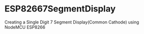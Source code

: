 # ESP82667SegmentDisplay
Creating a Single Digit 7 Segment Display(Common Cathode) using NodeMCU ESP8266
